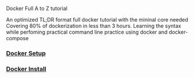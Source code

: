 Docker Full A to Z tutorial 

An optimized TL;DR format full docker tutorial with the mininal core needed 
Covering 80% of dockerization in less than 3 hours. 
Learning the syntax while perfoming practical command line practice using docker and docker-compose

 ###  [Docker Setup](https://github.com/6rz6/6rz6/blob/main/Docker%20Setup.md)
 ### [Docker Install](https://github.com/6rz6/6rz6/blob/main/Docker%20Install)